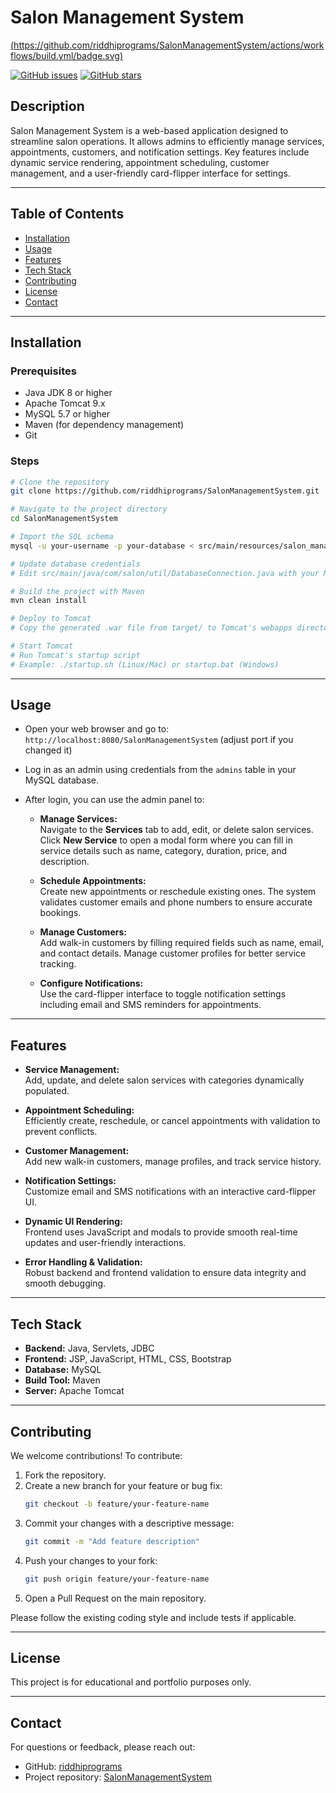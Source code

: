 
# Salon Management System

[(https://github.com/riddhiprograms/SalonManagementSystem/actions/workflows/build.yml/badge.svg)](https://github.com/riddhiprograms/SalonManagementSystem/actions/workflows/build.yml)

[![GitHub issues](https://img.shields.io/github/issues/riddhiprograms/SalonManagementSystem)](https://github.com/riddhiprograms/SalonManagementSystem/issues)
[![GitHub stars](https://img.shields.io/github/stars/riddhiprograms/SalonManagementSystem)](https://github.com/riddhiprograms/SalonManagementSystem/stargazers)

## Description
Salon Management System is a web-based application designed to streamline salon operations. It allows admins to efficiently manage services, appointments, customers, and notification settings. Key features include dynamic service rendering, appointment scheduling, customer management, and a user-friendly card-flipper interface for settings.

---

## Table of Contents
- [Installation](#installation)  
- [Usage](#usage)  
- [Features](#features)  
- [Tech Stack](#tech-stack)  
- [Contributing](#contributing)  
- [License](#license)  
- [Contact](#contact)  

---

## Installation

### Prerequisites
- Java JDK 8 or higher  
- Apache Tomcat 9.x  
- MySQL 5.7 or higher  
- Maven (for dependency management)  
- Git  

### Steps

```bash
# Clone the repository
git clone https://github.com/riddhiprograms/SalonManagementSystem.git

# Navigate to the project directory
cd SalonManagementSystem

# Import the SQL schema
mysql -u your-username -p your-database < src/main/resources/salon_management.sql

# Update database credentials
# Edit src/main/java/com/salon/util/DatabaseConnection.java with your MySQL credentials

# Build the project with Maven
mvn clean install

# Deploy to Tomcat
# Copy the generated .war file from target/ to Tomcat's webapps directory

# Start Tomcat
# Run Tomcat's startup script
# Example: ./startup.sh (Linux/Mac) or startup.bat (Windows)
```

---

## Usage

- Open your web browser and go to:  
  `http://localhost:8080/SalonManagementSystem` (adjust port if you changed it)

- Log in as an admin using credentials from the `admins` table in your MySQL database.

- After login, you can use the admin panel to:

  - **Manage Services:**  
    Navigate to the **Services** tab to add, edit, or delete salon services.  
    Click **New Service** to open a modal form where you can fill in service details such as name, category, duration, price, and description.

  - **Schedule Appointments:**  
    Create new appointments or reschedule existing ones. The system validates customer emails and phone numbers to ensure accurate bookings.

  - **Manage Customers:**  
    Add walk-in customers by filling required fields such as name, email, and contact details. Manage customer profiles for better service tracking.

  - **Configure Notifications:**  
    Use the card-flipper interface to toggle notification settings including email and SMS reminders for appointments.

---

## Features

- **Service Management:**  
  Add, update, and delete salon services with categories dynamically populated.

- **Appointment Scheduling:**  
  Efficiently create, reschedule, or cancel appointments with validation to prevent conflicts.

- **Customer Management:**  
  Add new walk-in customers, manage profiles, and track service history.

- **Notification Settings:**  
  Customize email and SMS notifications with an interactive card-flipper UI.

- **Dynamic UI Rendering:**  
  Frontend uses JavaScript and modals to provide smooth real-time updates and user-friendly interactions.

- **Error Handling & Validation:**  
  Robust backend and frontend validation to ensure data integrity and smooth debugging.

---

## Tech Stack

- **Backend:** Java, Servlets, JDBC  
- **Frontend:** JSP, JavaScript, HTML, CSS, Bootstrap  
- **Database:** MySQL  
- **Build Tool:** Maven  
- **Server:** Apache Tomcat  

---

## Contributing

We welcome contributions! To contribute:

1. Fork the repository.  
2. Create a new branch for your feature or bug fix:  
   ```bash
   git checkout -b feature/your-feature-name
   ```  
3. Commit your changes with a descriptive message:  
   ```bash
   git commit -m "Add feature description"
   ```  
4. Push your changes to your fork:  
   ```bash
   git push origin feature/your-feature-name
   ```  
5. Open a Pull Request on the main repository.

Please follow the existing coding style and include tests if applicable.

---

## License

This project is for educational and portfolio purposes only.

---

## Contact

For questions or feedback, please reach out:

- GitHub: [riddhiprograms](https://github.com/riddhiprograms)  
- Project repository: [SalonManagementSystem](https://github.com/riddhiprograms/SalonManagementSystem)
